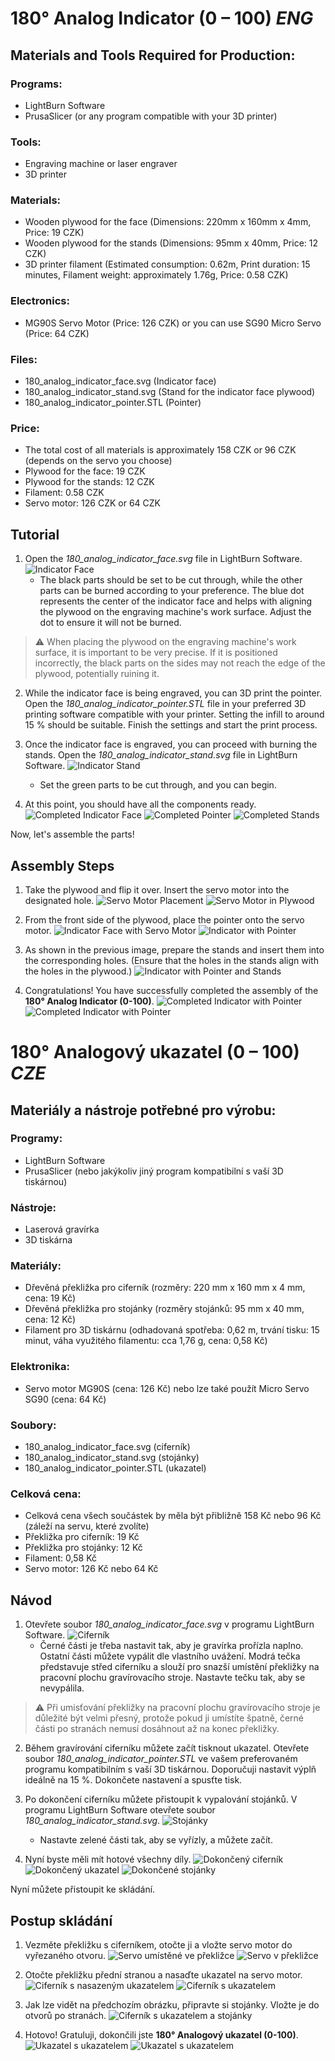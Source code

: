 # 180° Analog Indicator (0 – 100) *ENG*

## Materials and Tools Required for Production:

### Programs:
- LightBurn Software
- PrusaSlicer (or any program compatible with your 3D printer)

### Tools:
- Engraving machine or laser engraver
- 3D printer

### Materials:
- Wooden plywood for the face (Dimensions: 220mm x 160mm x 4mm, Price: 19 CZK)
- Wooden plywood for the stands (Dimensions: 95mm x 40mm, Price: 12 CZK)
- 3D printer filament (Estimated consumption: 0.62m, Print duration: 15 minutes, Filament weight: approximately 1.76g, Price: 0.58 CZK)

### Electronics:
- MG90S Servo Motor (Price: 126 CZK) or you can use SG90 Micro Servo (Price: 64 CZK)

### Files:
- 180_analog_indicator_face.svg (Indicator face)
- 180_analog_indicator_stand.svg (Stand for the indicator face plywood)
- 180_analog_indicator_pointer.STL (Pointer)

### Price:
- The total cost of all materials is approximately 158 CZK or 96 CZK (depends on the servo you choose)
- Plywood for the face: 19 CZK
- Plywood for the stands: 12 CZK
- Filament: 0.58 CZK
- Servo motor: 126 CZK or 64 CZK

## Tutorial
1. Open the *180_analog_indicator_face.svg* file in LightBurn Software.
![Indicator Face](./180_analog_indicator_face.svg)
   - The black parts should be set to be cut through, while the other parts can be burned according to your preference. The blue dot represents the center of the indicator face and helps with aligning the plywood on the engraving machine's work surface. Adjust the dot to ensure it will not be burned.
> :warning: When placing the plywood on the engraving machine's work surface, it is important to be very precise. If it is positioned incorrectly, the black parts on the sides may not reach the edge of the plywood, potentially ruining it.

2. While the indicator face is being engraved, you can 3D print the pointer. Open the *180_analog_indicator_pointer.STL* file in your preferred 3D printing software compatible with your printer. Setting the infill to around 15 % should be suitable. Finish the settings and start the print process.

3. Once the indicator face is engraved, you can proceed with burning the stands. Open the *180_analog_indicator_stand.svg* file in LightBurn Software.
![Indicator Stand](./180_analog_indicator_stand.svg)
   - Set the green parts to be cut through, and you can begin.

4. At this point, you should have all the components ready.
   ![Completed Indicator Face](./images/face_1.png)
   ![Completed Pointer](./images/pointer_1.png)
   ![Completed Stands](./images/stands_1.png)

Now, let's assemble the parts!

## Assembly Steps
1. Take the plywood and flip it over. Insert the servo motor into the designated hole.
   ![Servo Motor Placement](./images/tutorial_1.png)
   ![Servo Motor in Plywood](./images/tutorial_2.png)

2. From the front side of the plywood, place the pointer onto the servo motor.
   ![Indicator Face with Servo Motor](./images/tutorial_3.png)
   ![Indicator with Pointer](./images/tutorial_4.png)

3. As shown in the previous image, prepare the stands and insert them into the corresponding holes. (Ensure that the holes in the stands align with the holes in the plywood.)
   ![Indicator with Pointer and Stands](./images/tutorial_5.png)

4. Congratulations! You have successfully completed the assembly of the **180° Analog Indicator (0-100)**.
   ![Completed Indicator with Pointer](./images/tutorial_6.png)
   ![Completed Indicator with Pointer](./images/tutorial_7.png)




# 180° Analogový ukazatel (0 – 100) *CZE*

## Materiály a nástroje potřebné pro výrobu:

### Programy:
- LightBurn Software
- PrusaSlicer (nebo jakýkoliv jiný program kompatibilní s vaší 3D tiskárnou) 

### Nástroje:
- Laserová gravírka
- 3D tiskárna

### Materiály:
- Dřevěná překližka pro ciferník (rozměry: 220 mm x 160 mm x 4 mm, cena: 19 Kč)
- Dřevěná překližka pro stojánky (rozměry stojánků: 95 mm x 40 mm, cena: 12 Kč)
- Filament pro 3D tiskárnu (odhadovaná spotřeba: 0,62 m, trvání tisku: 15 minut, váha využitého filamentu: cca 1,76 g, cena: 0,58 Kč)

### Elektronika:
- Servo motor MG90S (cena: 126 Kč) nebo lze také použít Micro Servo SG90 (cena: 64 Kč)

### Soubory:
- 180_analog_indicator_face.svg (ciferník)
- 180_analog_indicator_stand.svg (stojánky)
- 180_analog_indicator_pointer.STL (ukazatel)

### Celková cena:
- Celková cena všech součástek by měla být přibližně 158 Kč nebo 96 Kč (záleží na servu, které zvolíte)
- Překližka pro ciferník: 19 Kč
- Překližka pro stojánky: 12 Kč
- Filament: 0,58 Kč
- Servo motor: 126 Kč nebo 64 Kč

## Návod
1. Otevřete soubor *180_analog_indicator_face.svg* v programu LightBurn Software. 
![Ciferník](./180_analog_indicator_face.svg)
   - Černé části je třeba nastavit tak, aby je gravírka prořízla naplno. Ostatní části můžete vypálit dle vlastního uvážení. Modrá tečka představuje střed ciferníku a slouží pro snazší umístění překližky na pracovní plochu gravírovacího stroje. Nastavte tečku tak, aby se nevypálila.
> :warning: Při umisťování překližky na pracovní plochu gravírovacího stroje je důležité být velmi přesný, protože pokud ji umístíte špatně, černé části po stranách nemusí dosáhnout až na konec překližky.

2. Během gravírování ciferníku můžete začít tisknout ukazatel. Otevřete soubor *180_analog_indicator_pointer.STL* ve vašem preferovaném programu kompatibilním s vaší 3D tiskárnou. Doporučuji nastavit výplň ideálně na 15 %. Dokončete nastavení a spusťte tisk.

3. Po dokončení ciferníku můžete přistoupit k vypalování stojánků. V programu LightBurn Software otevřete soubor *180_analog_indicator_stand.svg*. 
![Stojánky](./180_analog_indicator_stand.svg)
   - Nastavte zelené části tak, aby se vyřízly, a můžete začít.

4. Nyní byste měli mít hotové všechny díly.
![Dokončený ciferník](./images/face_1.png)
![Dokončený ukazatel](./images/pointer_1.png)
![Dokončené stojánky](./images/stands_1.png)

Nyní můžete přistoupit ke skládání.

## Postup skládání
1. Vezměte překližku s ciferníkem, otočte ji a vložte servo motor do vyřezaného otvoru.
![Servo umístěné ve překližce](./images/tutorial_1.png)
![Servo v překližce](./images/tutorial_2.png)

2. Otočte překližku přední stranou a nasaďte ukazatel na servo motor.
![Ciferník s nasazeným ukazatelem](./images/tutorial_3.png)
![Ciferník s ukazatelem](./images/tutorial_4.png)

3. Jak lze vidět na předchozím obrázku, připravte si stojánky. Vložte je do otvorů po stranách.
![Ciferník s ukazatelem a stojánky](./images/tutorial_5.png)

4. Hotovo! Gratuluji, dokončili jste **180° Analogový ukazatel (0-100)**.
![Ukazatel s ukazatelem](./images/tutorial_6.png)
![Ukazatel s ukazatelem](./images/tutorial_7.png)
